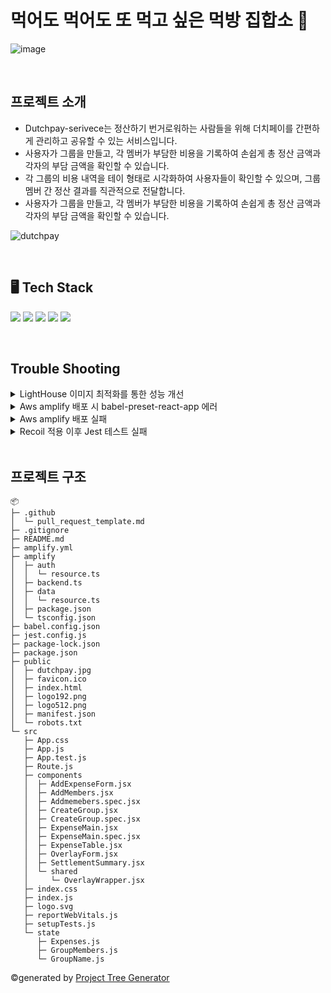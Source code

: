 # 먹어도 먹어도 또 먹고 싶은 먹방 집합소 🍚
![image](https://github.com/user-attachments/assets/e4154e00-483b-4c43-b5c5-5503e6868573)



<br/>

## 프로젝트 소개


* Dutchpay-serivece는 정산하기 번거로워하는 사람들을 위해 더치페이를 간편하게 관리하고 공유할 수 있는 서비스입니다.
* 사용자가 그룹을 만들고, 각 멤버가 부담한 비용을 기록하여 손쉽게 총 정산 금액과 각자의 부담 금액을 확인할 수 있습니다.
* 각 그룹의 비용 내역을 테이 형태로 시각화하여 사용자들이 확인할 수 있으며, 그룹 멤버 간 정산 결과를 직관적으로 전달합니다.
* 사용자가 그룹을 만들고, 각 멤버가 부담한 비용을 기록하여 손쉽게 총 정산 금액과 각자의 부담 금액을 확인할 수 있습니다.

![dutchpay](https://github.com/user-attachments/assets/85c0f9a3-ab1a-4af0-b4de-6563821e9b45)

<br/>

## 🖥️ Tech Stack

<img src="https://img.shields.io/badge/React-61DAFB?style=flat-square&logo=React&logoColor=white"/> <!-- React -->
<img src="https://img.shields.io/badge/AWS Amplify-FF9900?style=flat-square&logo=aws-amplify&logoColor=white"/> <!-- AWS Amplify -->
<img src="https://img.shields.io/badge/Jest-C21325?style=flat-square&logo=Jest&logoColor=white"/> <!-- Jest -->
<img src="https://img.shields.io/badge/Recoil-3578E5?style=flat-square&logo=Recoil&logoColor=white"/> <!-- Recoil -->
<img src="https://img.shields.io/badge/Styled Components-DB7093?style=flat-square&logo=styled-components&logoColor=white"/> <!-- Styled Components -->

<br/>

## Trouble Shooting

<details>

![image](https://github.com/user-attachments/assets/075f4ee3-f044-4e0d-8bcf-42ebab41205b)

  <summary> LightHouse 이미지 최적화를 통한 성능 개선 </summary>

  - 기존 JPEG 이미지(186KB)를 차세대 형식인 WebP 형식(68.5KB)로 변환 -> 데이터 절감량: 117.5KB(약 63% 감소).
  - 페이지 로딩 속도 최적화 및 Lighthouse 성능 점수 향상
    
</details>

<details>
  <summary> Aws amplify 배포 시 babel-preset-react-app 에러 </summary>

  - 필요한 종속성(@babel/plugin-proposal-private-property-in-object)을 devDepedencies에 직접 추가하여 경고와 빌드 실패 해결. 이후 package.json 업데이트 후 npm install 실행
  
</details>

<details>
  <summary> Aws amplify 배포 실패 </summary>

  - AWS Systems Manager -> 파라미터 스토어 내부에서 발급받은 액세스 키와 비밀 액세스 키 추가
  
</details>

<details>
  <summary> Recoil 적용 이후 Jest 테스트 실패 </summary>

  - RecoilRoot를 Jest에 포함하고 Recoil을 사용하는 컴포넌트의 초기값 설정 후 테스트가 독립적을 실행되도록 수정
  
</details>

<br/>

## 프로젝트 구조
```
📦 
├─ .github
│  └─ pull_request_template.md
├─ .gitignore
├─ README.md
├─ amplify.yml
├─ amplify
│  ├─ auth
│  │  └─ resource.ts
│  ├─ backend.ts
│  ├─ data
│  │  └─ resource.ts
│  ├─ package.json
│  └─ tsconfig.json
├─ babel.config.json
├─ jest.config.js
├─ package-lock.json
├─ package.json
├─ public
│  ├─ dutchpay.jpg
│  ├─ favicon.ico
│  ├─ index.html
│  ├─ logo192.png
│  ├─ logo512.png
│  ├─ manifest.json
│  └─ robots.txt
└─ src
   ├─ App.css
   ├─ App.js
   ├─ App.test.js
   ├─ Route.js
   ├─ components
   │  ├─ AddExpenseForm.jsx
   │  ├─ AddMembers.jsx
   │  ├─ Addmemebers.spec.jsx
   │  ├─ CreateGroup.jsx
   │  ├─ CreateGroup.spec.jsx
   │  ├─ ExpenseMain.jsx
   │  ├─ ExpenseMain.spec.jsx
   │  ├─ ExpenseTable.jsx
   │  ├─ OverlayForm.jsx
   │  ├─ SettlementSummary.jsx
   │  └─ shared
   │     └─ OverlayWrapper.jsx
   ├─ index.css
   ├─ index.js
   ├─ logo.svg
   ├─ reportWebVitals.js
   ├─ setupTests.js
   └─ state
      ├─ Expenses.js
      ├─ GroupMembers.js
      └─ GroupName.js
```
©generated by [Project Tree Generator](https://woochanleee.github.io/project-tree-generator)
